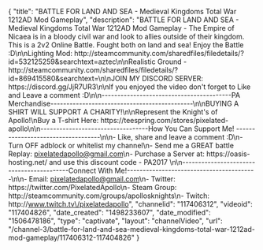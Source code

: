 {
    "title": "BATTLE FOR LAND AND SEA - Medieval Kingdoms Total War 1212AD Mod Gameplay",
    "description": "BATTLE FOR LAND AND SEA - Medieval Kingdoms Total War 1212AD Mod Gameplay - The Empire of Nicaea is in a bloody civil war and look to allies outside of their kingdom. This is a 2v2 Online Battle.  Fought both on land and sea!  Enjoy the Battle :D\n\nLighting Mod: http:\/\/steamcommunity.com\/sharedfiles\/filedetails\/?id=532125259&searchtext=aztec\n\nRealistic Ground - http:\/\/steamcommunity.com\/sharedfiles\/filedetails\/?id=869415580&searchtext=\n\nJOIN MY DISCORD SERVER: https:\/\/discord.gg\/JjR7UR3\n\nIf you enjoyed the video don't forget to Like and Leave a comment :D\n\n-----------------------------------------PA Merchandise---------------------------------------------\n\nBUYING A SHIRT WILL SUPPORT A CHARITY!\n\nRepresent the Knight's of Apollo!\nBuy a T-shirt Here: https:\/\/teespring.com\/stores\/pixelated-apollo\n\n----------------------------------How You Can Support Me! -----------------------------------\n\n- Like, share and leave a comment :D\n- Turn OFF adblock or whitelist my channel\n- Send me a GREAT battle Replay: pixelatedapollo@gmail.com\n- Purchase a Server at: https:\/\/oasis-hosting.net\/ and use this discount code - PA2017 \n\n------------------------------------------Connect With Me!-----------------------------------------\n\n- Email: pixelatedapollo@gmail.com\n- Twitter: https:\/\/twitter.com\/PixelatedApollo\n- Steam Group:  http:\/\/steamcommunity.com\/groups\/apollosknights\n- Twitch: http:\/\/www.twitch.tv\/pixelatedapollo",
    "channelid": "117406312",
    "videoid": "117404826",
    "date_created": "1498233607",
    "date_modified": "1506478186",
    "type": "captivate",
    "layout": "channelVideo",
    "url": "\/channel-3\/battle-for-land-and-sea-medieval-kingdoms-total-war-1212ad-mod-gameplay\/117406312-117404826"
}